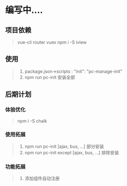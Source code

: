# 编写中....

## 项目依赖
>vue-cli router vuex
>npm i -S iview

## 使用
>1. package.json->scripts : "init": "pc-manage-init"
>2. npm run pc-init 安装全部

## 后期计划

### 体验优化
>npm i -S chalk

### 使用拓展
>1. npm run pc-init [ajax, bus, ...] 部分安装
>2. npm run pc-init except [ajax, bus, ...] 排除安装

### 功能拓展
>1. 添加组件自动注册

